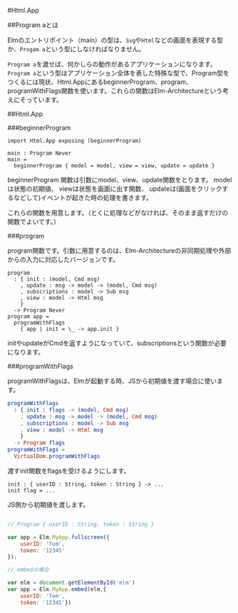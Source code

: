 #Html.App


##Program aとは

Elmのエントリポイント（main）の型は、`Svg`や`Html`などの画面を表現する型か、`Progam a`という型にしなければなりません。

`Program a`を渡せば、何かしらの動作があるアプリケーションになります。
`Program a`という型はアプリケーション全体を表した特殊な型で、Program型をつくるには現状、Html.AppにあるbeginnerProgram、program、programWithFlags関数を使います。これらの関数はElm-Architectureという考えにそっています。


##Html.App

###beginnerProgram

```
import Html.App exposing (beginnerProgram)

main : Program Never
main =
  beginnerProgram { model = model, view = view, update = update }

```

beginnerProgram 関数は引数にmodel、view、update関数をとります。
modelは状態の初期値、
viewは状態を画面に出す関数、
updateは(画面をクリックするなどして)イベントが起きた時の処理を書きます。

これらの関数を用意します。（とくに処理などがなければ、そのまま返すだけの関数でよいです。）

###program

program関数です。引数に用意するのは、Elm-Architectureの非同期処理や外部からの入力に対応したバージョンです。

```
program
  : { init : (model, Cmd msg)
    , update : msg -> model -> (model, Cmd msg)
    , subscriptions : model -> Sub msg
    , view : model -> Html msg
    }
  -> Program Never
program app =
  programWithFlags
    { app | init = \_ -> app.init }

```

initやupdateがCmdを返すようになっていて、subscriptionsという関数が必要になります。


###programWithFlags

programWithFlagsは、Elmが起動する時、JSから初期値を渡す場合に使います。

```elm
programWithFlags
  : { init : flags -> (model, Cmd msg)
    , update : msg -> model -> (model, Cmd msg)
    , subscriptions : model -> Sub msg
    , view : model -> Html msg
    }
  -> Program flags
programWithFlags =
  VirtualDom.programWithFlags
```

渡すinit関数をflagsを受けるようにします。

```
init : { userID : String, token : String } -> ...
init flag = ...
```

JS側から初期値を渡します。

```js

// Program { userID : String, token : String }

var app = Elm.MyApp.fullscreen({
    userID: 'Tom',
    token: '12345'
});

// embedの場合

var elm = document.getElementById('elm')
var app = Elm.MyApp.embed(elm,{
    userID: 'Tom',
    token: '12345'})

```
